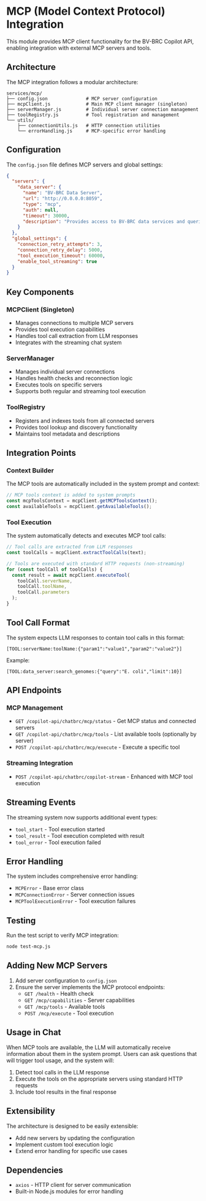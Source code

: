 # MCP (Model Context Protocol) Integration

This module provides MCP client functionality for the BV-BRC Copilot API, enabling integration with external MCP servers and tools.

## Architecture

The MCP integration follows a modular architecture:

```
services/mcp/
├── config.json              # MCP server configuration
├── mcpClient.js             # Main MCP client manager (singleton)
├── serverManager.js         # Individual server connection management
├── toolRegistry.js          # Tool registration and management
└── utils/
    ├── connectionUtils.js   # HTTP connection utilities
    └── errorHandling.js     # MCP-specific error handling
```

## Configuration

The `config.json` file defines MCP servers and global settings:

```json
{
  "servers": {
    "data_server": {
      "name": "BV-BRC Data Server",
      "url": "http://0.0.0.0:8059",
      "type": "mcp",
      "auth": null,
      "timeout": 30000,
      "description": "Provides access to BV-BRC data services and queries"
    }
  },
  "global_settings": {
    "connection_retry_attempts": 3,
    "connection_retry_delay": 5000,
    "tool_execution_timeout": 60000,
    "enable_tool_streaming": true
  }
}
```

## Key Components

### MCPClient (Singleton)
- Manages connections to multiple MCP servers
- Provides tool execution capabilities
- Handles tool call extraction from LLM responses
- Integrates with the streaming chat system

### ServerManager
- Manages individual server connections
- Handles health checks and reconnection logic
- Executes tools on specific servers
- Supports both regular and streaming tool execution

### ToolRegistry
- Registers and indexes tools from all connected servers
- Provides tool lookup and discovery functionality
- Maintains tool metadata and descriptions

## Integration Points

### Context Builder
The MCP tools are automatically included in the system prompt and context:

```javascript
// MCP tools context is added to system prompts
const mcpToolsContext = mcpClient.getMCPToolsContext();
const availableTools = mcpClient.getAvailableTools();
```

### Tool Execution
The system automatically detects and executes MCP tool calls:

```javascript
// Tool calls are extracted from LLM responses
const toolCalls = mcpClient.extractToolCalls(text);

// Tools are executed with standard HTTP requests (non-streaming)
for (const toolCall of toolCalls) {
  const result = await mcpClient.executeTool(
    toolCall.serverName, 
    toolCall.toolName, 
    toolCall.parameters
  );
}
```

## Tool Call Format

The system expects LLM responses to contain tool calls in this format:

```
[TOOL:serverName:toolName:{"param1":"value1","param2":"value2"}]
```

Example:
```
[TOOL:data_server:search_genomes:{"query":"E. coli","limit":10}]
```

## API Endpoints

### MCP Management
- `GET /copilot-api/chatbrc/mcp/status` - Get MCP status and connected servers
- `GET /copilot-api/chatbrc/mcp/tools` - List available tools (optionally by server)
- `POST /copilot-api/chatbrc/mcp/execute` - Execute a specific tool

### Streaming Integration
- `POST /copilot-api/chatbrc/copilot-stream` - Enhanced with MCP tool execution

## Streaming Events

The streaming system now supports additional event types:

- `tool_start` - Tool execution started
- `tool_result` - Tool execution completed with result
- `tool_error` - Tool execution failed

## Error Handling

The system includes comprehensive error handling:

- `MCPError` - Base error class
- `MCPConnectionError` - Server connection issues
- `MCPToolExecutionError` - Tool execution failures

## Testing

Run the test script to verify MCP integration:

```bash
node test-mcp.js
```

## Adding New MCP Servers

1. Add server configuration to `config.json`
2. Ensure the server implements the MCP protocol endpoints:
   - `GET /health` - Health check
   - `GET /mcp/capabilities` - Server capabilities
   - `GET /mcp/tools` - Available tools
   - `POST /mcp/execute` - Tool execution

## Usage in Chat

When MCP tools are available, the LLM will automatically receive information about them in the system prompt. Users can ask questions that will trigger tool usage, and the system will:

1. Detect tool calls in the LLM response
2. Execute the tools on the appropriate servers using standard HTTP requests
3. Include tool results in the final response

## Extensibility

The architecture is designed to be easily extensible:

- Add new servers by updating the configuration
- Implement custom tool execution logic
- Extend error handling for specific use cases

## Dependencies

- `axios` - HTTP client for server communication
- Built-in Node.js modules for error handling
